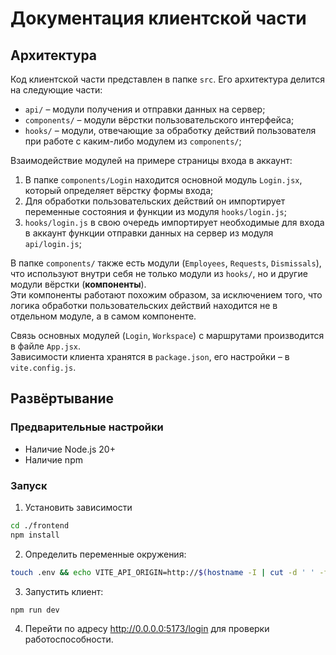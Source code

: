 # Документация клиентской части

## Архитектура

Код клиентской части представлен в папке `src`. Его архитектура делится на следующие части:

* `api/` – модули получения и отправки данных на сервер;
* `components/` – модули вёрстки пользовательского интерфейса;
* `hooks/` – модули, отвечающие за обработку действий пользователя при работе с каким-либо модулем из `components/`;

Взаимодействие модулей на примере страницы входа в аккаунт:

1. В папке `components/Login` находится основной модуль `Login.jsx`, который определяет вёрстку формы входа;
2. Для обработки пользовательских действий он импортирует переменные состояния и функции из модуля `hooks/login.js`;
3. `hooks/login.js` в свою очередь импортирует необходимые для входа в аккаунт функции отправки данных на сервер из модуля `api/login.js`;

В папке `components/` также есть модули (`Employees`, `Requests`, `Dismissals`), что используют внутри себя не только модули из `hooks/`, но и другие модули вёрстки (**компоненты**).\
Эти компоненты работают похожим образом, за исключением того, что логика обработки пользовательских действий находится не в отдельном модуле, а в самом компоненте.

Связь основных модулей (`Login`, `Workspace`) с маршрутами производится в файле `App.jsx`.\
Зависимости клиента хранятся в `package.json`, его настройки – в `vite.config.js`. 

## Развёртывание
### Предварительные настройки
* Наличие Node.js 20+
* Наличие npm
### Запуск
1. Установить зависимости
```bash
cd ./frontend
npm install
```
2. Определить переменные окружения:
```bash
touch .env && echo VITE_API_ORIGIN=http://$(hostname -I | cut -d ' ' -f 1):8000 > .env
```
3. Запустить клиент:
```bash
npm run dev
```
4. Перейти по адресу http://0.0.0.0:5173/login для проверки работоспособности.
   
